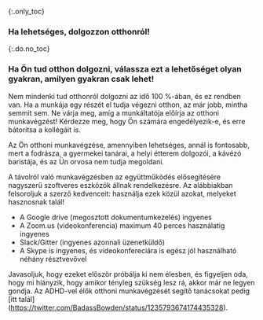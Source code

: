 {:.only_toc} 
 ### Ha lehetséges, dolgozzon otthonról!

 {:.do.no_toc} 
 ### Ha Ön tud otthon dolgozni, válassza ezt a lehetőséget olyan gyakran, amilyen gyakran csak lehet! 

 Nem mindenki tud otthonról dolgozni az idő 100 %-ában, és ez rendben van. Ha a munkája egy részét el tudja végezni otthon, az már jobb, mintha semmit sem. Ne várja meg, amíg a munkáltatója előírja az otthoni munkavégzést! Kérdezze meg, hogy Ön számára engedélyezik-e, és erre bátorítsa a kollégáit is. 
 
 Az Ön otthoni munkavégzése, amennyiben lehetséges, annál is fontosabb, mert a fodrásza, a gyermekei tanárai, a helyi étterem dolgozói, a kávézó baristája, és az Ün orvosa nem tudja megoldani.
 
 A távolról való munkavégzésben az együttműködés elősegítésére nagyszerű szoftveres eszközök állnak rendelkezésre. Az alábbiakban felsoroljuk a szerző kedvenceit: használja ezek közül azokat, melyeket hasznosnak talál! 
 
 - A Google drive (megosztott dokumentumkezelés) ingyenes
 - A Zoom.us (videokonferencia) maximum 40 perces használatig ingyenes
 - Slack/Gitter (ingyenes azonnali üzenetküldő)
 - A Skype is ingyenes, és videokonfereciára is egész jól használható néhány résztvevővel

  Javasoljuk, hogy ezeket először próbálja ki nem élesben, és figyeljen oda, hogy mi hiányzik, hogy amikor tényleg szükség lesz rá, akkor már ne legyen gondja. Az ADHD-vel élők otthoni munkavégzését segítő tanácsokat pedig [itt talál] (https://twitter.com/BadassBowden/status/1235793674174435328). 
